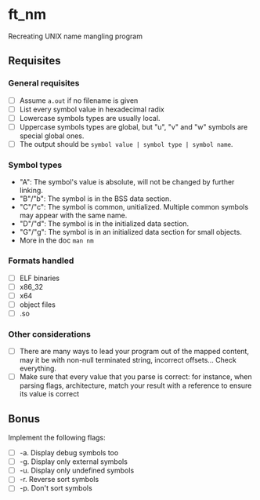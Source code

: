 # ft_nm
Recreating UNIX name mangling program

## Requisites

### General requisites

- [ ] Assume `a.out` if no filename is given
- [ ] List every symbol value in hexadecimal radix
- [ ] Lowercase symbols types are usually local.
- [ ] Uppercase symbols types are global, but "u", "v" and "w" symbols are special global ones.
- [ ] The output should be `symbol value | symbol type | symbol name`.

### Symbol types
- "A": The symbol's value is absolute, will not be changed by further linking.
- "B"/"b": The symbol is in the BSS data section.
- "C"/"c": The symbol is common, unitialized. Multiple common symbols may appear with the same name.
- "D"/"d": The symbol is in the initialized data section.
- "G"/"g": The symbol is in an initialized data section for small objects.
- More in the doc `man nm`

### Formats handled

- [ ] ELF binaries
- [ ] x86_32
- [ ] x64
- [ ] object files
- [ ] .so

### Other considerations

- [ ] There are many ways to lead your program out of the mapped content, may it
be with non-null terminated string, incorrect offsets... Check everything.
- [ ] Make sure that every value that you parse is correct: for instance, when
parsing flags, architecture, match your result with a reference to ensure its
value is correct

## Bonus

Implement the following flags:

- [ ] -a. Display debug symbols too
- [ ] -g. Display only external symbols
- [ ] -u. Display only undefined symbols
- [ ] -r. Reverse sort symbols
- [ ] -p. Don't sort symbols